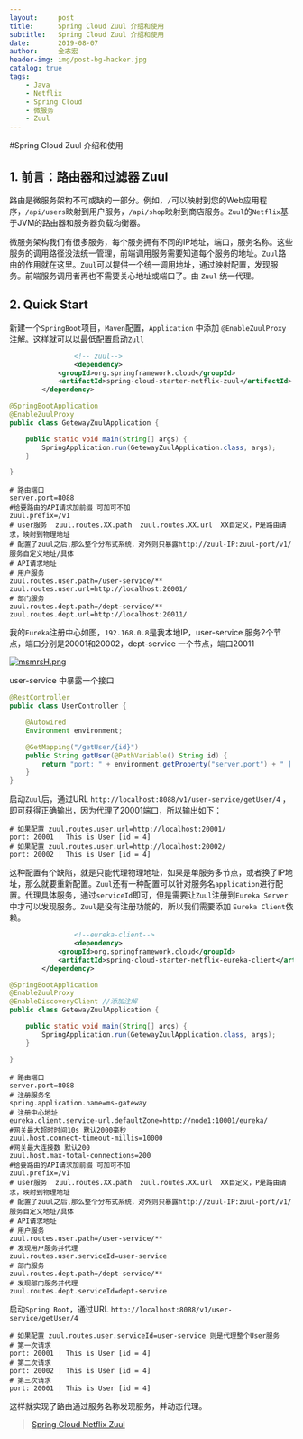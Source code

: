 ```yaml
---
layout:     post
title:      Spring Cloud Zuul 介绍和使用
subtitle:   Spring Cloud Zuul 介绍和使用
date:       2019-08-07
author:     金志宏
header-img: img/post-bg-hacker.jpg
catalog: true
tags:
    - Java
    - Netflix
    - Spring Cloud
    - 微服务
    - Zuul
---
```

#Spring Cloud Zuul 介绍和使用

## 1. 前言：路由器和过滤器 Zuul

​		路由是微服务架构不可或缺的一部分。例如，`/`可以映射到您的Web应用程序，`/api/users`映射到用户服务，`/api/shop`映射到商店服务。`Zuul`的`Netflix`基于JVM的路由器和服务器负载均衡器。

​		微服务架构我们有很多服务，每个服务拥有不同的IP地址，端口，服务名称。这些服务的调用路径没法统一管理，前端调用服务需要知道每个服务的地址。`Zuul`路由的作用就在这里。`Zuul`可以提供一个统一调用地址，通过映射配置，发现服务。前端服务调用者再也不需要关心地址或端口了。由 `Zuul` 统一代理。

## 2. Quick Start

​		新建一个`SpringBoot`项目，`Maven`配置，`Application` 中添加 `@EnableZuulProxy` 注解。这样就可以以最低配置启动`Zull`

```xml
				<!-- zuul-->
				<dependency>
            <groupId>org.springframework.cloud</groupId>
            <artifactId>spring-cloud-starter-netflix-zuul</artifactId>
        </dependency>
```

```java
@SpringBootApplication
@EnableZuulProxy
public class GetewayZuulApplication {

    public static void main(String[] args) {
        SpringApplication.run(GetewayZuulApplication.class, args);
    }

}
```

```properties
# 路由端口
server.port=8088
#给要路由的API请求加前缀 可加可不加
zuul.prefix=/v1
# user服务  zuul.routes.XX.path  zuul.routes.XX.url  XX自定义，P是路由请求，映射到物理地址
# 配置了zuul之后,那么整个分布式系统，对外则只暴露http://zuul-IP:zuul-port/v1/服务自定义地址/具体
# API请求地址
# 用户服务
zuul.routes.user.path=/user-service/**
zuul.routes.user.url=http://localhost:20001/
# 部门服务
zuul.routes.dept.path=/dept-service/**
zuul.routes.dept.url=http://localhost:20011/
```

我的`Eureka`注册中心如图，`192.168.0.8`是我本地IP，user-service 服务2个节点，端口分别是20001和20002，dept-service 一个节点，端口20011

[![msmrsH.png](https://s2.ax1x.com/2019/08/23/msmrsH.png)](https://imgchr.com/i/msmrsH)

user-service 中暴露一个接口

```java
@RestController
public class UserController {

    @Autowired
    Environment environment;

    @GetMapping("/getUser/{id}")
    public String getUser(@PathVariable() String id) {
        return "port: " + environment.getProperty("server.port") + " | This is User [id = " + id + "]";
    }
}
```

启动`Zuul`后，通过URL `http://localhost:8088/v1/user-service/getUser/4` ，即可获得正确输出，因为代理了20001端口，所以输出如下：

```properties
# 如果配置 zuul.routes.user.url=http://localhost:20001/
port: 20001 | This is User [id = 4]
# 如果配置 zuul.routes.user.url=http://localhost:20002/
port: 20002 | This is User [id = 4]
```

这种配置有个缺陷，就是只能代理物理地址，如果是单服务多节点，或者换了IP地址，那么就要重新配置。`Zuul`还有一种配置可以针对服务名`application`进行配置。代理具体服务，通过`serviceId`即可，但是需要让`Zuul`注册到`Eureka Server`中才可以发现服务。`Zuul`是没有注册功能的，所以我们需要添加 `Eureka Client`依赖。

```xml
				<!--eureka-client-->
				<dependency>
            <groupId>org.springframework.cloud</groupId>
            <artifactId>spring-cloud-starter-netflix-eureka-client</artifactId>
        </dependency>
```

```java
@SpringBootApplication
@EnableZuulProxy
@EnableDiscoveryClient //添加注解
public class GetewayZuulApplication {

    public static void main(String[] args) {
        SpringApplication.run(GetewayZuulApplication.class, args);
    }

}
```

```properties
# 路由端口
server.port=8088
# 注册服务名
spring.application.name=ms-gateway
# 注册中心地址
eureka.client.service-url.defaultZone=http://node1:10001/eureka/
#网关最大超时时间10s 默认2000毫秒
zuul.host.connect-timeout-millis=10000
#网关最大连接数 默认200
zuul.host.max-total-connections=200
#给要路由的API请求加前缀 可加可不加
zuul.prefix=/v1
# user服务  zuul.routes.XX.path  zuul.routes.XX.url  XX自定义，P是路由请求，映射到物理地址
# 配置了zuul之后,那么整个分布式系统，对外则只暴露http://zuul-IP:zuul-port/v1/服务自定义地址/具体
# API请求地址
# 用户服务
zuul.routes.user.path=/user-service/**
# 发现用户服务并代理
zuul.routes.user.serviceId=user-service
# 部门服务
zuul.routes.dept.path=/dept-service/**
# 发现部门服务并代理
zuul.routes.dept.serviceId=dept-service
```

启动`Spring Boot`，通过URL `http://localhost:8088/v1/user-service/getUser/4` 

```properties
# 如果配置 zuul.routes.user.serviceId=user-service 则是代理整个User服务
# 第一次请求
port: 20001 | This is User [id = 4]
# 第二次请求
port: 20002 | This is User [id = 4]
# 第三次请求
port: 20001 | This is User [id = 4]
```

这样就实现了路由通过服务名称发现服务，并动态代理。



>[Spring Cloud Netflix Zuul](https://cloud.spring.io/spring-cloud-netflix/reference/html/#_router_and_filter_zuul)